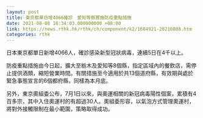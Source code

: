 ```yaml
---
layout: post
title: 東京都單日增4066確診　愛知等縣實施防疫重點措施
date: 2021-08-08 16:34:03.000000000 +08:00
link: https://news.rthk.hk/rthk/ch/component/k2/1604921-20210808.htm
categories: rthk
---
```


日本東京都單日新增4066人，確診感染新型冠狀病毒，連續5日在4千以上。

防疫重點措施由今日起，擴大至栃木及愛知等8個縣，指定區域內的餐飲店，需停止提供酒類，縮短營業時間。有關措施至今適用於共13個道府縣，有效期與處於緊急事態宣言的6個都府縣，同樣為本月底。

另外，東京奧組委公布，7月1日以來，與奧運相關的新冠病毒陽性個案，累積有4百多宗，其中入住奧運村的有超過30人。奧組委形容，以氣泡方式管理奧運村，將對外接觸限制在最小範圍，策略取得成功。
